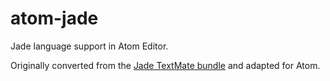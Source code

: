 atom-jade
=========

Jade language support in Atom Editor.

Originally converted from the [Jade TextMate bundle](https://github.com/davidrios/jade-tmbundle) and adapted for Atom.
